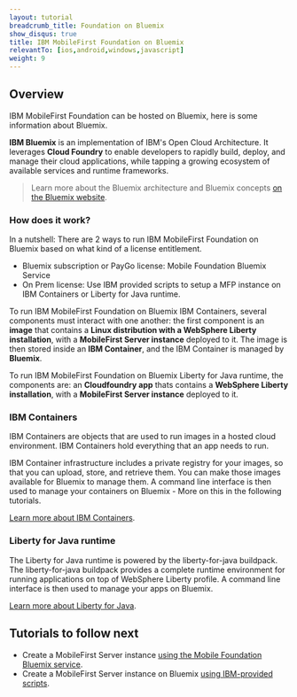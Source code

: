 ```yaml
---
layout: tutorial
breadcrumb_title: Foundation on Bluemix
show_disqus: true
title: IBM MobileFirst Foundation on Bluemix
relevantTo: [ios,android,windows,javascript]
weight: 9
---
```

## Overview
IBM MobileFirst Foundation can be hosted on Bluemix, here is some information about Bluemix.

**IBM Bluemix** is an implementation of IBM's Open Cloud Architecture. It leverages **Cloud Foundry** to enable developers to rapidly build, deploy, and manage their cloud applications, while tapping a growing ecosystem of available services and runtime frameworks.

> Learn more about the Bluemix architecture and Bluemix concepts [on the Bluemix website](https://www.ng.bluemix.net/docs/overview/overview.html).

### How does it work?
In a nutshell: There are 2 ways to run IBM MobileFirst Foundation on Bluemix based on what kind of a license entitlement. 

* Bluemix subscription or PayGo license: Mobile Foundation Bluemix Service 
* On Prem license: Use IBM provided scripts to setup a MFP instance on IBM Containers or Liberty for Java runtime. 

To run IBM MobileFirst Foundation on Bluemix IBM Containers, several components must interact with one another: the first component is an **image** that contains a **Linux distribution with a WebSphere Liberty installation**, with a **MobileFirst Server instance** deployed to it. The image is then stored inside an **IBM Container**, and the IBM Container is managed by **Bluemix**.

To run IBM MobileFirst Foundation on Bluemix Liberty for Java runtime, the components are: an **Cloudfoundry app** thats contains a **WebSphere Liberty installation**, with a **MobileFirst Server instance** deployed to it. 
### IBM Containers
IBM Containers are objects that are used to run images in a hosted cloud environment. IBM Containers hold everything that an app needs to run.

IBM Container infrastructure includes a private registry for your images, so that you can upload, store, and retrieve them. You can make those images available for Bluemix to manage them. A command line interface is then used to manage your containers on Bluemix - More on this in the following tutorials.

[Learn more about IBM Containers](https://www.ng.bluemix.net/docs/containers/container_index.html).

### Liberty for Java runtime
The Liberty for Java runtime is powered by the liberty-for-java buildpack. The liberty-for-java buildpack provides a complete runtime environment for running applications on top of WebSphere Liberty profile. A command line interface is then used to manage your apps on Bluemix.

[Learn more about Liberty for Java](https://new-console.ng.bluemix.net/docs/runtimes/liberty/index.html).

## Tutorials to follow next
* Create a MobileFirst Server instance [using the Mobile Foundation Bluemix service](using-mobile-foundation/).
* Create a MobileFirst Server instance on Bluemix [using IBM-provided scripts](mobilefirst-server-using-scripts/).

